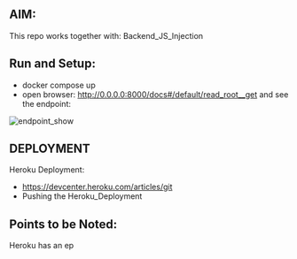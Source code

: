 ## AIM: 
   This repo works together with: Backend_JS_Injection

## Run and Setup:
   * docker compose up
   * open browser: http://0.0.0.0:8000/docs#/default/read_root__get
   and see the endpoint:

![endpoint_show]("docs/Backend_DOM_api.png")

## DEPLOYMENT
   Heroku Deployment: 
   * https://devcenter.heroku.com/articles/git
   * Pushing the Heroku_Deployment
    

## Points to be Noted:
   Heroku has an ep